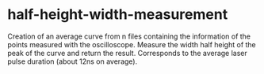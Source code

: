 # half-height-width-measurement
Creation of an average curve from n files containing the information of the points measured with the oscilloscope. 
Measure the width half height of the peak of the curve and return the result. Corresponds to the average laser pulse duration (about 12ns on average).
